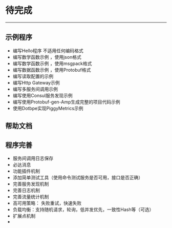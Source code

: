 # 待完成
----


## 示例程序

* 编写Hello程序 不适用任何编码格式
* 编写数学函数示例 ，使用json格式
* 编写数学函数示例 ，使用msgpack格式
* 编写数据函数示例 ，使用Protobuf格式
* 编写读取配置的示例
* 编写Http Gateway示例
* 编写多服务间调用示例
* 编写使用Consul服务发现示例
* 编写使用Protobuf-gen-Amp生成完整的项目代码示例
* 使用Dotbpe实现PiggyMetrics示例

## 帮助文档


## 程序完善
+ 服务间调用日志保存
+ 必达消息
+ 功能插件机制
+ 添加简单测试工具（使用命令测试服务是否可用，接口是否正确）
+ 完善服务发现机制
+ 完善日志机制
+ 完善流量统计机制
+ 高可用策略： 失败重试，快速失败
+ 负载均衡：支持随机请求，轮询，低并发优先，一致性Hash等（可选）
+ 扩展点机制
+ 